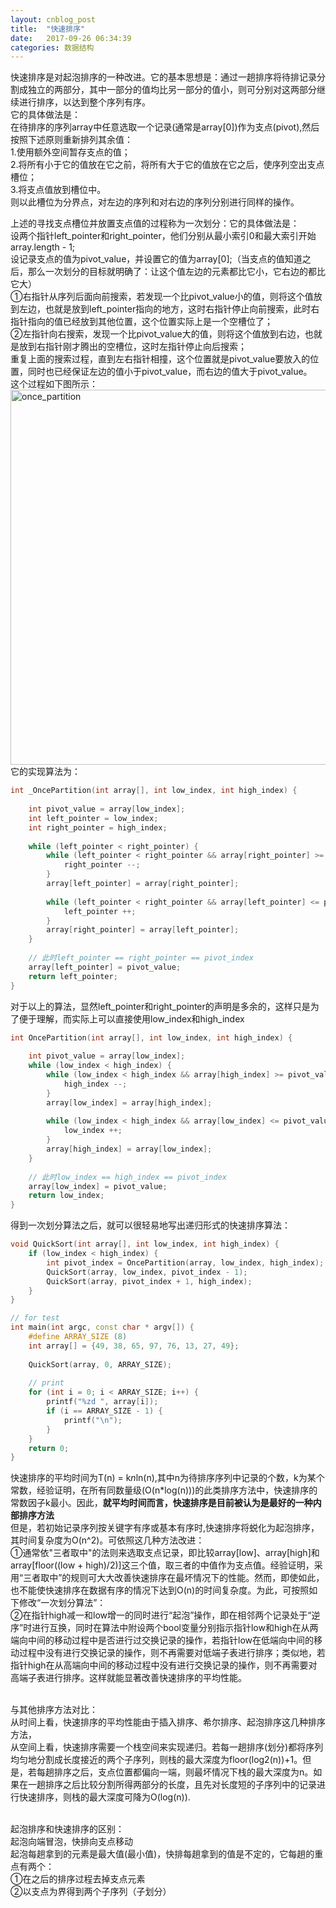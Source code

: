 ```yaml
---
layout: cnblog_post
title:  "快速排序"
date:   2017-09-26 06:34:39
categories: 数据结构
---
```


快速排序是对起泡排序的一种改进。它的基本思想是：通过一趟排序将待排记录分割成独立的两部分，其中一部分的值均比另一部分的值小，则可分别对这两部分继续进行排序，以达到整个序列有序。<br/>
它的具体做法是：<br/>
在待排序的序列array中任意选取一个记录(通常是array[0])作为支点(pivot),然后按照下述原则重新排列其余值：<br/>
1.使用额外空间暂存支点的值；<br/>
2.将所有小于它的值放在它之前，将所有大于它的值放在它之后，使序列空出支点槽位；<br/>
3.将支点值放到槽位中。<br/>
则以此槽位为分界点，对左边的序列和对右边的序列分别进行同样的操作。<br/>

上述的寻找支点槽位并放置支点值的过程称为一次划分：它的具体做法是：<br/>
设两个指针left_pointer和right_pointer，他们分别从最小索引0和最大索引开始array.length - 1;<br/>
设记录支点的值为pivot_value，并设置它的值为array[0];（当支点的值知道之后，那么一次划分的目标就明确了：让这个值左边的元素都比它小，它右边的都比它大）<br/>
①右指针从序列后面向前搜索，若发现一个比pivot_value小的值，则将这个值放到左边，也就是放到left_pointer指向的地方，这时右指针停止向前搜索，此时右指针指向的值已经放到其他位置，这个位置实际上是一个空槽位了；<br/>
②左指针向右搜索，发现一个比pivot_value大的值，则将这个值放到右边，也就是放到右指针刚才腾出的空槽位，这时左指针停止向后搜索；<br/>
重复上面的搜索过程，直到左右指针相撞，这个位置就是pivot_value要放入的位置，同时也已经保证左边的值小于pivot_value，而右边的值大于pivot_value。<br/>
这个过程如下图所示：
<img src="http://7vim0m.com1.z0.glb.clouddn.com/dssort_quick_partition.jpg" width="600" alt="once_partition"/>
它的实现算法为：

```cpp
int _OncePartition(int array[], int low_index, int high_index) {
    
    int pivot_value = array[low_index];
    int left_pointer = low_index;
    int right_pointer = high_index;
    
    while (left_pointer < right_pointer) {
        while (left_pointer < right_pointer && array[right_pointer] >= pivot_value) {
            right_pointer --;
        }
        array[left_pointer] = array[right_pointer];
        
        while (left_pointer < right_pointer && array[left_pointer] <= pivot_value) {
            left_pointer ++;
        }
        array[right_pointer] = array[left_pointer];
    }
    
    // 此时left_pointer == right_pointer == pivot_index
    array[left_pointer] = pivot_value;
    return left_pointer;
}
```

对于以上的算法，显然left_pointer和right_pointer的声明是多余的，这样只是为了便于理解，而实际上可以直接使用low_index和high_index

```cpp
int OncePartition(int array[], int low_index, int high_index) {
    
    int pivot_value = array[low_index];
    while (low_index < high_index) {
        while (low_index < high_index && array[high_index] >= pivot_value) {
            high_index --;
        }
        array[low_index] = array[high_index];
        
        while (low_index < high_index && array[low_index] <= pivot_value) {
            low_index ++;
        }
        array[high_index] = array[low_index];
    }
    
    // 此时low_index == high_index == pivot_index
    array[low_index] = pivot_value;
    return low_index;
}
```

得到一次划分算法之后，就可以很轻易地写出递归形式的快速排序算法：

```cpp
void QuickSort(int array[], int low_index, int high_index) {
    if (low_index < high_index) {
        int pivot_index = OncePartition(array, low_index, high_index);
        QuickSort(array, low_index, pivot_index - 1);
        QuickSort(array, pivot_index + 1, high_index);
    }
}

// for test
int main(int argc, const char * argv[]) {
    #define ARRAY_SIZE (8)
    int array[] = {49, 38, 65, 97, 76, 13, 27, 49};
    
    QuickSort(array, 0, ARRAY_SIZE);
    
    // print
    for (int i = 0; i < ARRAY_SIZE; i++) {
        printf("%zd ", array[i]);
        if (i == ARRAY_SIZE - 1) {
            printf("\n");
        }
    }
    return 0;
}

```

快速排序的平均时间为T(n) = k*n*ln(n),其中n为待排序序列中记录的个数，k为某个常数，经验证明，在所有同数量级(O(n*log(n)))的此类排序方法中，快速排序的常数因子k最小。因此，**就平均时间而言，快速排序是目前被认为是最好的一种内部排序方法**<br/>
但是，若初始记录序列按关键字有序或基本有序时,快速排序将蜕化为起泡排序，其时间复杂度为O(n^2)。可依照这几种方法改进：<br/>
①通常依"三者取中"的法则来选取支点记录，即比较array[low]、array[high]和array[floor((low + high)/2)]这三个值，取三者的中值作为支点值。经验证明，采用“三者取中”的规则可大大改善快速排序在最坏情况下的性能。然而，即使如此，也不能使快速排序在数据有序的情况下达到O(n)的时间复杂度。为此，可按照如下修改“一次划分算法”：<br/>
②在指针high减一和low增一的同时进行“起泡”操作，即在相邻两个记录处于“逆序”时进行互换，同时在算法中附设两个bool变量分别指示指针low和high在从两端向中间的移动过程中是否进行过交换记录的操作，若指针low在低端向中间的移动过程中没有进行交换记录的操作，则不再需要对低端子表进行排序；类似地，若指针high在从高端向中间的移动过程中没有进行交换记录的操作，则不再需要对高端子表进行排序。这样就能显著改善快速排序的平均性能。<br/><br/>

与其他排序方法对比：<br/>
从时间上看，快速排序的平均性能由于插入排序、希尔排序、起泡排序这几种排序方法，<br/>
从空间上看，快速排序需要一个栈空间来实现递归。若每一趟排序(划分)都将序列均匀地分割成长度接近的两个子序列，则栈的最大深度为floor(log2(n))+1。但是，若每趟排序之后，支点位置都偏向一端，则最坏情况下栈的最大深度为n。如果在一趟排序之后比较分割所得两部分的长度，且先对长度短的子序列中的记录进行快速排序，则栈的最大深度可降为O(log(n)).<br/><br/>

起泡排序和快速排序的区别：<br/>
起泡向端冒泡，快排向支点移动<br/>
起泡每趟拿到的元素是最大值(最小值)，快排每趟拿到的值是不定的，它每趟的重点有两个：<br/>
①在之后的排序过程去掉支点元素<br/>
②以支点为界得到两个子序列（子划分）<br/>